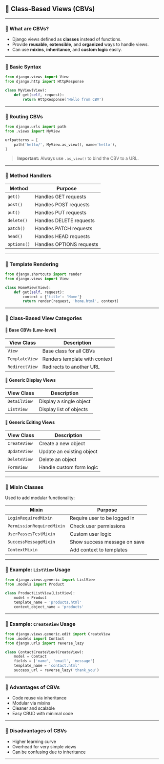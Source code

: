 ## 📘 Class-Based Views (CBVs) 

---

### 🔹 What are CBVs?

* Django views defined as **classes** instead of functions.
* Provide **reusable**, **extensible**, and **organized** ways to handle views.
* Can use **mixins**, **inheritance**, and **custom logic** easily.

---

### 🔹 Basic Syntax

```python
from django.views import View
from django.http import HttpResponse

class MyView(View):
    def get(self, request):
        return HttpResponse('Hello from CBV')
```

---

### 🔹 Routing CBVs

```python
from django.urls import path
from .views import MyView

urlpatterns = [
    path('hello/', MyView.as_view(), name='hello'),
]
```

> **Important:** Always use `.as_view()` to bind the CBV to a URL.

---

### 🔹 Method Handlers

| Method      | Purpose                  |
| ----------- | ------------------------ |
| `get()`     | Handles GET requests     |
| `post()`    | Handles POST requests    |
| `put()`     | Handles PUT requests     |
| `delete()`  | Handles DELETE requests  |
| `patch()`   | Handles PATCH requests   |
| `head()`    | Handles HEAD requests    |
| `options()` | Handles OPTIONS requests |

---

### 🔹 Template Rendering

```python
from django.shortcuts import render
from django.views import View

class HomeView(View):
    def get(self, request):
        context = {'title': 'Home'}
        return render(request, 'home.html', context)
```

---

### 🔹 Class-Based View Categories

#### 📂 **Base CBVs (Low-level)**

| View Class     | Description                   |
| -------------- | ----------------------------- |
| `View`         | Base class for all CBVs       |
| `TemplateView` | Renders template with context |
| `RedirectView` | Redirects to another URL      |

#### 📂 **Generic Display Views**

| View Class   | Description             |
| ------------ | ----------------------- |
| `DetailView` | Display a single object |
| `ListView`   | Display list of objects |

#### 📂 **Generic Editing Views**

| View Class   | Description               |
| ------------ | ------------------------- |
| `CreateView` | Create a new object       |
| `UpdateView` | Update an existing object |
| `DeleteView` | Delete an object          |
| `FormView`   | Handle custom form logic  |

---

### 🔹 Mixin Classes

Used to add modular functionality:

| Mixin                     | Purpose                      |
| ------------------------- | ---------------------------- |
| `LoginRequiredMixin`      | Require user to be logged in |
| `PermissionRequiredMixin` | Check user permissions       |
| `UserPassesTestMixin`     | Custom user logic            |
| `SuccessMessageMixin`     | Show success message on save |
| `ContextMixin`            | Add context to templates     |

---

### 🔹 Example: `ListView` Usage

```python
from django.views.generic import ListView
from .models import Product

class ProductListView(ListView):
    model = Product
    template_name = 'products.html'
    context_object_name = 'products'
```

---

### 🔹 Example: `CreateView` Usage

```python
from django.views.generic.edit import CreateView
from .models import Contact
from django.urls import reverse_lazy

class ContactCreateView(CreateView):
    model = Contact
    fields = ['name', 'email', 'message']
    template_name = 'contact.html'
    success_url = reverse_lazy('thank_you')
```

---

### 🔹 Advantages of CBVs

* Code reuse via inheritance
* Modular via mixins
* Cleaner and scalable
* Easy CRUD with minimal code

---

### 🔹 Disadvantages of CBVs

* Higher learning curve
* Overhead for very simple views
* Can be confusing due to inheritance

---
